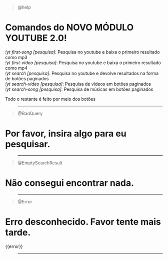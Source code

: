 > @help

# Comandos do NOVO MÓDULO YOUTUBE 2.0!

_*!yt first-song [pesquisa]*_: Pesquisa no youtube e baixa o primeiro resultado como mp3
<br>
_*!yt first-video [pesquisa]*_: Pesquisa no youtube e baixa o primeiro resultado como mp4
<br>
_*!yt search [pesquisa]*_: Pesquisa no youtube e devolve resultados na forma de botões paginados
<br>
_*!yt search-video [pesquisa]*_: Pesquisa de vídeos em botões paginados
<br>
_*!yt search-song [pesquisa]*_: Pesquisa de músicas em botões paginados
<br>

Todo o restante é feito por meio dos botões

> ---

> @BadQuery

# Por favor, insira algo para eu pesquisar.

> ---

> @EmptySearchResult

# Não consegui encontrar nada.

> ---

> @Error

# Erro desconhecido. Favor tente mais tarde.

{{error}}

> ---

